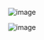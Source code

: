 ![image](https://github.com/user-attachments/assets/690a6272-f0fb-4d74-891d-a130e4a5bcae)




![image](https://github.com/user-attachments/assets/873eac40-8acd-4180-8a89-d378674c9b4e)
